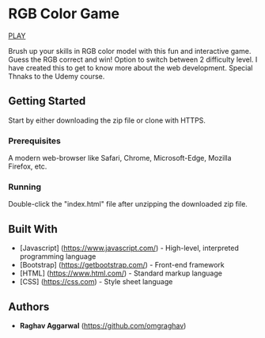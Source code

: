 # RGB Color Game
[PLAY](https://omgraghav.github.io/GuessTheColorGame/)

Brush up your skills in RGB color model with this fun and interactive game. Guess the RGB correct and win! Option to switch between 2 difficulty level.
I have created this to get to know more about the web development.
Special Thnaks to the Udemy course. 

## Getting Started

Start by either downloading the zip file or clone with HTTPS.

### Prerequisites

A modern web-browser like Safari, Chrome, Microsoft-Edge, Mozilla Firefox, etc.

### Running

Double-click the "index.html" file after unzipping the downloaded zip file.

## Built With

* [Javascript] (https://www.javascript.com/) - High-level, interpreted programming language
* [Bootstrap] (https://getbootstrap.com/) - Front-end framework
* [HTML] (https://www.html.com/) - Standard markup language
* [CSS] (https://css.com) - Style sheet language

## Authors

* **Raghav Aggarwal** (https://github.com/omgraghav)